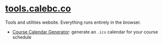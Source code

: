 # [tools.calebc.co](https://tools.calebc.co)

Tools and utilities website. Everything runs entirely in the browser.

- [Course Calendar Generator](https://tools.calebc.co/course-calendar/): generate an `.ics` calendar for your course schedule
